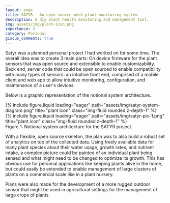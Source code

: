 ```yaml
---
layout: page
title: SATYR - An open-source mesh plant monitoring system
description: A diy plant health monitoring and management tool.
img: assets/img/plant-icon.png
importance: 2
category: Personal
giscus_comments: true
---
```


Satyr was a planned personal project I had worked on for some time. The overall idea was to create 3 main parts: On device firmware for the plant sensors that was open source and extensible to enable customizability. Back end, server code that could be open sourced to enable compatibility with many types of sensors. an intuitive front end, comprised of a mobile client and web app to allow intuitive monitoring, configuration, and maintenance of a user's devices.

Below is a graphic representation of the notional system architecture.

<div class="row">
    <div class="col-sm mt-3 mt-md-0">
        {% include figure.liquid loading="eager" path="assets/img/satyr-system-diagram.png" title="plant icon" class="img-fluid rounded z-depth-1" %}
    </div>
    <div class="col-sm mt-3 mt-md-0">
        {% include figure.liquid loading="eager" path="assets/img/satyr-pic-1.png" title="plant icon" class="img-fluid rounded z-depth-1" %}
    </div>
</div>
<div class="caption">
    Figure 1: Notional system architecture for the SATYR project.
</div>

With a flexible, open source skeleton, the plan was to also build a robust set of analytics on top of the collected data. Using freely available data for many plant species about their water usage, growth rates, and nutrient intake, a complex picture could be painted of an individual plant being sensed and what might need to be changed to optimize its growth. This has obvious use for personal applications like keeping plants alive in the home, but could easily be extended to enable management of large clusters of plants on a commercial scale like in a plant nursery.

Plans were also made for the development of a more rugged outdoor sensor that might be used in agricultural settings for the management of large crops of plants.
